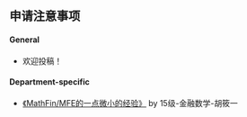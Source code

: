 ## 申请注意事项

#### General

 - 欢迎投稿！

#### Department-specific

 - [《MathFin/MFE的一点微小的经验》](申请注意事项/[US]15-MathFin&MFE的一点微小的经验.md) by 15级-金融数学-胡筱一
